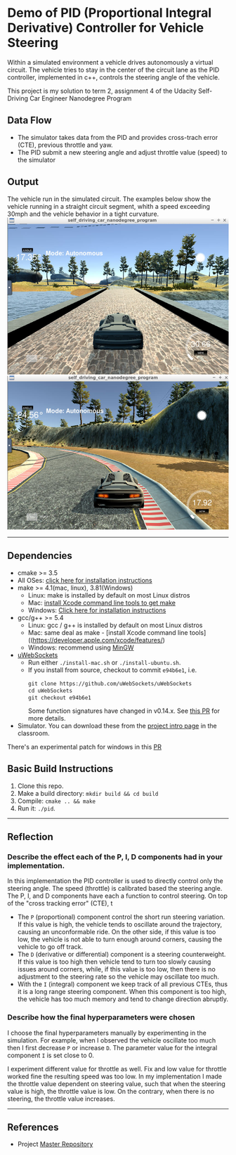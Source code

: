 [image1]: ./img/straight.png "im1"
[image2]: ./img/curve.png "im2"


# Demo of PID (Proportional Integral Derivative) Controller for Vehicle Steering

Within a simulated environment a vehicle drives autonomously a virtual circuit. The vehicle tries to stay in the center of the circuit lane as the PID controller, implemented in c++, controls the steering angle of the vehicle.  

This project is my solution to term 2, assignment 4 of the Udacity Self-Driving Car Engineer Nanodegree Program


## Data Flow
* The simulator takes data from the PID and provides cross-trach error (CTE), previous throttle and yaw. 
* The PID submit a new steering angle and adjust throttle value (speed) to the simulator


## Output
The vehicle run in the simulated circuit. The examples below show the vehicle running in a straight circuit segment, whith a speed exceeding 30mph and the vehicle behavior in a tight curvature.  
![alt text][image1]
![alt text][image2]

---

## Dependencies

* cmake >= 3.5
* All OSes: [click here for installation instructions](https://cmake.org/install/)
* make >= 4.1(mac, linux), 3.81(Windows)
  * Linux: make is installed by default on most Linux distros
  * Mac: [install Xcode command line tools to get make](https://developer.apple.com/xcode/features/)
  * Windows: [Click here for installation instructions](http://gnuwin32.sourceforge.net/packages/make.htm)
* gcc/g++ >= 5.4
  * Linux: gcc / g++ is installed by default on most Linux distros
  * Mac: same deal as make - [install Xcode command line tools]((https://developer.apple.com/xcode/features/)
  * Windows: recommend using [MinGW](http://www.mingw.org/)
* [uWebSockets](https://github.com/uWebSockets/uWebSockets)
  * Run either `./install-mac.sh` or `./install-ubuntu.sh`.
  * If you install from source, checkout to commit `e94b6e1`, i.e.
    ```
    git clone https://github.com/uWebSockets/uWebSockets 
    cd uWebSockets
    git checkout e94b6e1
    ```
    Some function signatures have changed in v0.14.x. See [this PR](https://github.com/udacity/CarND-MPC-Project/pull/3) for more details.
* Simulator. You can download these from the [project intro page](https://github.com/udacity/self-driving-car-sim/releases) in the classroom.

There's an experimental patch for windows in this [PR](https://github.com/udacity/CarND-PID-Control-Project/pull/3)

## Basic Build Instructions

1. Clone this repo.
2. Make a build directory: `mkdir build && cd build`
3. Compile: `cmake .. && make`
4. Run it: `./pid`. 


--- 

## Reflection

### Describe the effect each of the P, I, D components had in your implementation.
In this implementation the PID controller is used to directly control only the steering angle. The speed (throttle) is calibrated based the steering angle. The P, I, and D components have each a function to control steering. On top of the "cross tracking error" (CTE), t
* The `P` (proportional) component control the short run steering variation. If this value is high, the vehicle tends to oscillate around the trajectory, causing an unconformable ride. On the other side, if this value is too low, the vehicle is not able to turn enough around corners, causing the vehicle to go off track.
* The `D` (derivative or differential) component is a steering counterweight. If this value is too high then vehicle tend to turn too slowly causing issues around corners, while, if this value is too low, then there is no adjustment to the steering rate so the vehicle may oscillate too much.
* With the `I` (integral) component we keep track of all previous CTEs, thus it is a long range steering component. When this component is too high, the vehicle has too much memory and tend to change direction abruptly. 

### Describe how the final hyperparameters were chosen
I choose the final hyperparameters manually by experimenting in the simulation. For example, when I observed the vehicle oscillate too much then I first decrease `P` or increase `D`. The parameter value for the integral component `I` is set close to 0.

I experiment different value for throttle as well. Fix and low value for throttle worked fine the resulting speed was too low. In my implementation I made the throttle value dependent on steering value, such that when the steering value is high, the throttle value is low. On the contrary, when there is no steering, the throttle value increases.


---
## References
* Project [Master Repository](https://github.com/udacity/CarND-PID-Control-Project)



